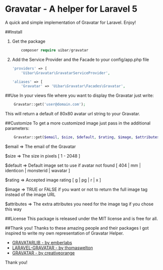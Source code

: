 # Gravatar - A helper for Laravel 5
A quick and simple implementation of Gravatar for Laravel. Enjoy!

##Install
1. Get the package

    ```php
        composer require uibar/gravatar
    ```

2. Add the Service Provider and the Facade to your config/app.php file
    
    ```php
    'providers' => [
        'Uibar\Gravatar\GravatarServiceProvider',
    ```
    
    ```php
    'aliases' => [
        'Gravatar' => 'Uibar\Gravatar\Facades\Gravatar',
    ```

##Use
In your views file where you want to display the Gravatar just write:

```php
    Gravatar::get('user@domain.com');
```

This will return a default of 80x80 avatar url string to your Gravatar.

##Customize
To get a more customized image just pass in the additional parameters:

```php
    Gravatar::get($email, $size, $default, $rating, $image, $attributes);
```

$email      =>      The email of the Gravatar

$size       =>      The size in pixels \[ 1 - 2048 \]

$default    =>      Default image set to use if avatar not found \[ 404 | mm | identicon | monsterid | wavatar \]

$rating     =>      Accepted image rating  \[ g | pg | r | x \]

$image      =>      TRUE or FALSE if you want or not to return the full image tag instead of the image URL

$attributes =>      The extra attributes you need for the image tag if you chose this way

##License
This package is released under the MIT license and is free for all.

##Thank you!
Thanks to these amazing people and their packages I got inspired to write my own representation of Gravatar Helper.

- [GRAVATARLIB - by emberlabs](https://github.com/emberlabs/gravatarlib)
- [LARAVEL-GRAVATAR - by thomaswelton](https://github.com/thomaswelton/laravel-gravatar)
- [GRAVATAR - by creativeorange](https://github.com/creativeorange/gravatar)

Thank you!
